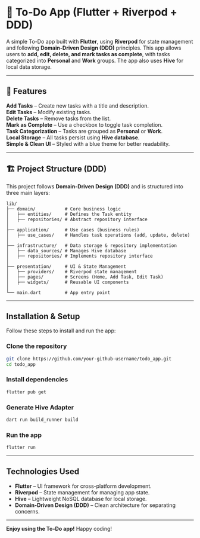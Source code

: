 # 📝 To-Do App (Flutter + Riverpod + DDD)

A simple To-Do app built with **Flutter**, using **Riverpod** for state management and following **Domain-Driven Design (DDD)** principles. This app allows users to **add, edit, delete, and mark tasks as complete**, with tasks categorized into **Personal** and **Work** groups. The app also uses **Hive** for local data storage.

---

## 📌 Features
**Add Tasks** – Create new tasks with a title and description.  
**Edit Tasks** – Modify existing tasks.  
**Delete Tasks** – Remove tasks from the list.  
**Mark as Complete** – Use a checkbox to toggle task completion.  
**Task Categorization** – Tasks are grouped as **Personal** or **Work**.  
**Local Storage** – All tasks persist using **Hive database**.  
**Simple & Clean UI** – Styled with a blue theme for better readability.

---

## 🏗️ **Project Structure (DDD)**
This project follows **Domain-Driven Design (DDD)** and is structured into three main layers:

```
lib/
├── domain/           # Core business logic
│   ├── entities/     # Defines the Task entity
│   ├── repositories/ # Abstract repository interface
│
├── application/      # Use cases (business rules)
│   ├── use_cases/    # Handles task operations (add, update, delete)
│
├── infrastructure/   # Data storage & repository implementation
│   ├── data_sources/ # Manages Hive database
│   ├── repositories/ # Implements repository interface
│
├── presentation/     # UI & State Management
│   ├── providers/    # Riverpod state management
│   ├── pages/        # Screens (Home, Add Task, Edit Task)
│   ├── widgets/      # Reusable UI components
│
└── main.dart         # App entry point
```

---

## **Installation & Setup**
Follow these steps to install and run the app:

### **Clone the repository**
```sh
git clone https://github.com/your-github-username/todo_app.git
cd todo_app
```

### **Install dependencies**
```sh
flutter pub get
```

### **Generate Hive Adapter**
```sh
dart run build_runner build
```

### **Run the app**
```sh
flutter run
```

---

## **Technologies Used**
- **Flutter** – UI framework for cross-platform development.
- **Riverpod** – State management for managing app state.
- **Hive** – Lightweight NoSQL database for local storage.
- **Domain-Driven Design (DDD)** – Clean architecture for separating concerns.

---

**Enjoy using the To-Do app!** Happy coding!